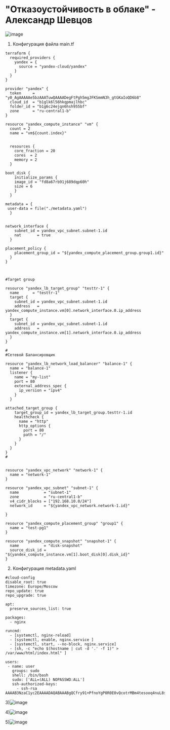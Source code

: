 # "Отказоустойчивость в облаке" - Александр Шевцов
![image](https://github.com/aztecprod/yandex-network-balance/assets/25949605/ef92684e-a78f-4d5c-89aa-48ef31438e1b)

1) Конфигурация файла main.tf
```
terraform {
  required_providers {
    yandex = {
      source = "yandex-cloud/yandex"
    }
  }
}

provider "yandex" {
  token     = "y0_AgAAAAAe5bzAAATuwQAAAADegFtPgh5mgJFKSmmN3h_gtGKaIoQD6b8"
  cloud_id  = "b1glk6l56hkqpmajlhbc"
  folder_id = "b1g6c24ejqn6hsh955bf"
  zone      = "ru-central1-b"
}

resource "yandex_compute_instance" "vm" {
  count = 2
  name = "vm${count.index}"


  resources {
    core_fraction = 20
    cores  = 2
    memory = 2
  }

boot_disk {
    initialize_params {
    image_id = "fd8a67rb91j689dqp60h"
    size = 6
    }
  }

metadata = {
 user-data = file("./metadata.yaml")
  }


network_interface {
    subnet_id = yandex_vpc_subnet.subnet-1.id
    nat       = true
  }

placement_policy {
    placement_group_id = "${yandex_compute_placement_group.group1.id}"
  }
}



#Target group

resource "yandex_lb_target_group" "testtr-1" {
  name      = "testtr-1"
  target {
    subnet_id = yandex_vpc_subnet.subnet-1.id
    address   = yandex_compute_instance.vm[0].network_interface.0.ip_address
  }
  target {
    subnet_id = yandex_vpc_subnet.subnet-1.id
    address   = yandex_compute_instance.vm[1].network_interface.0.ip_address
  }
}

#
#Сетевой Балансировщик

resource "yandex_lb_network_load_balancer" "balance-1" {
  name = "balance-1"
  listener {
    name = "my-list"
    port = 80
    external_address_spec {
      ip_version = "ipv4"
    }
  }

attached_target_group {
    target_group_id = yandex_lb_target_group.testtr-1.id
    healthcheck {
      name = "http"
      http_options {
        port = 80
        path = "/"
      }
    }
  }
}
#


resource "yandex_vpc_network" "network-1" {
  name = "network-1"
}

resource "yandex_vpc_subnet" "subnet-1" {
  name           = "subnet-1"
  zone           = "ru-central1-b"
  v4_cidr_blocks = ["192.168.10.0/24"]
  network_id     = "${yandex_vpc_network.network-1.id}"

}

resource "yandex_compute_placement_group" "group1" {
  name = "test-pg1"
}

resource "yandex_compute_snapshot" "snapshot-1" {
  name           = "disk-snapshot"
  source_disk_id = "${yandex_compute_instance.vm[1].boot_disk[0].disk_id}"
}

```
2) Конфигурация metadata.yaml
```
#cloud-config
disable_root: true
timezone: Europe/Moscow
repo_update: true
repo_upgrade: true

apt:
  preserve_sources_list: true

packages:
  - nginx

runcmd:
  - [systemctl, nginx-reload]
  - [systemctl, enable, nginx.service ]
  - [systemctl, start, --no-block, nginx.service]
  - [sh, -c "echo $(hostname | cut -d '.' -f 1)" > /var/www/html/index.html" ]

users:
 - name: user
   groups: sudo
   shell: /bin/bash
   sudo: ['ALL=(ALL) NOPASSWD:ALL']
   ssh-authorized-keys:
     - ssh-rsa AAAAB3NzaC1yc2EAAAADAQABAAABgQCfry91+PfnoYgP0R0E0vQcotrMBm4tesooq4nuL8sTo1a+8ovphhuGUGHCAmIJZqY7N2rnOpBpEsvQtZW0c8dGoFrYeR1ZaC7evHT5gxnbrbW4RTDeWZLsZt84wmlbadYLcCQ2UM6JSESDbd8bY4Vl795LS7+dj1rIgqfiJ2qci169sPY4As73emSFfIslS>

```

3)![image](https://github.com/aztecprod/yandex-network-balance/assets/25949605/a2067846-b86c-405b-999d-91fe6066bcc4)

4)![image](https://github.com/aztecprod/yandex-network-balance/assets/25949605/2dfe5b3d-9576-4856-9180-dcc1b9d28a96)

5)![image](https://github.com/aztecprod/yandex-network-balance/assets/25949605/cbb75a6d-fc20-4fd7-9354-9048a7f046cc)


